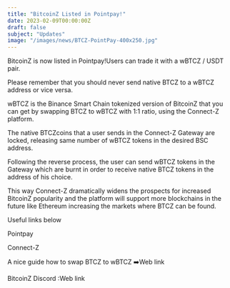```yaml
---
title: "BitcoinZ Listed in Pointpay!"
date: 2023-02-09T00:00:00Z
draft: false
subject: "Updates"
image: "/images/news/BTCZ-PointPay-400x250.jpg"
---
```


BitcoinZ is now listed in Pointpay!Users can trade it with a wBTCZ / USDT pair.

Please remember that you should never send native BTCZ to a wBTCZ address or vice versa.

wBTCZ is the Binance Smart Chain tokenized version of BitcoinZ that you can get by swapping BTCZ to wBTCZ with 1:1 ratio, using the Connect-Z platform.

The native BTCZcoins that a user sends in the Connect-Z Gateway are locked, releasing same number of wBTCZ tokens in the desired BSC address.

Following the reverse process, the user can send wBTCZ tokens in the Gateway which are burnt in order to receive native BTCZ tokens in the address of his choice.

This way Connect-Z dramatically widens the prospects for increased BitcoinZ popularity and the platform will support more blockchains in the future like Ethereum increasing the markets where BTCZ can be found.

Useful links below

Pointpay

Connect-Z

A nice guide how to swap BTCZ to wBTCZ ➡️Web link

BitcoinZ Discord :Web link
